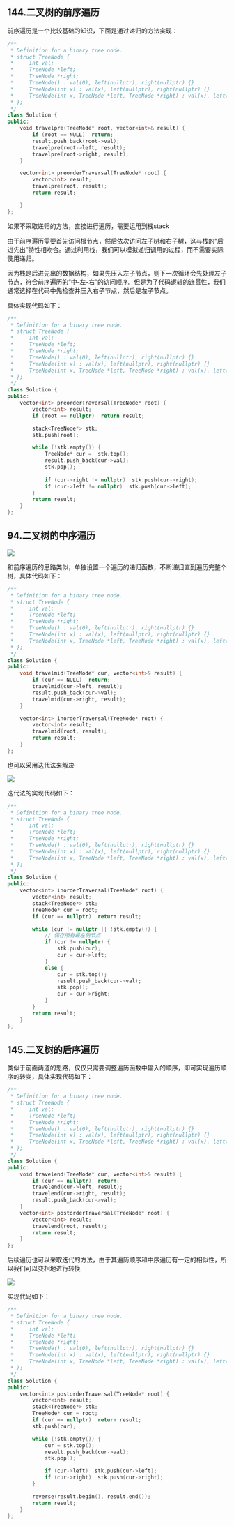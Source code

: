 ## 144.二叉树的前序遍历
前序遍历是一个比较基础的知识，下面是通过递归的方法实现：
```c++
/**
 * Definition for a binary tree node.
 * struct TreeNode {
 *     int val;
 *     TreeNode *left;
 *     TreeNode *right;
 *     TreeNode() : val(0), left(nullptr), right(nullptr) {}
 *     TreeNode(int x) : val(x), left(nullptr), right(nullptr) {}
 *     TreeNode(int x, TreeNode *left, TreeNode *right) : val(x), left(left), right(right) {}
 * };
 */
class Solution {
public:
    void travelpre(TreeNode* root, vector<int>& result) {
        if (root == NULL)  return;
        result.push_back(root->val);
        travelpre(root->left, result);
        travelpre(root->right, result);
    }

    vector<int> preorderTraversal(TreeNode* root) {
        vector<int> result;
        travelpre(root, result);
        return result;

    }
};
```
如果不采取递归的方法，直接进行遍历，需要运用到栈stack

由于前序遍历需要首先访问根节点，然后依次访问左子树和右子树，这与栈的“后进先出”特性相吻合。通过利用栈，我们可以模拟递归调用的过程，而不需要实际使用递归。

因为栈是后进先出的数据结构，如果先压入左子节点，则下一次循环会先处理左子节点，符合前序遍历的“中-左-右”的访问顺序。但是为了代码逻辑的连贯性，我们通常选择在代码中先检查并压入右子节点，然后是左子节点。

具体实现代码如下：
```c++
/**
 * Definition for a binary tree node.
 * struct TreeNode {
 *     int val;
 *     TreeNode *left;
 *     TreeNode *right;
 *     TreeNode() : val(0), left(nullptr), right(nullptr) {}
 *     TreeNode(int x) : val(x), left(nullptr), right(nullptr) {}
 *     TreeNode(int x, TreeNode *left, TreeNode *right) : val(x), left(left), right(right) {}
 * };
 */
class Solution {
public:
    vector<int> preorderTraversal(TreeNode* root) {
        vector<int> result;
        if (root == nullptr)  return result;

        stack<TreeNode*> stk;
        stk.push(root);

        while (!stk.empty()) {
            TreeNode* cur =  stk.top();
            result.push_back(cur->val);
            stk.pop();
        
            if (cur->right != nullptr)  stk.push(cur->right);
            if (cur->left != nullptr)  stk.push(cur->left);
        }
        return result;
    }
};
```
## 94.二叉树的中序遍历
![](https://github.com/SorryQin/LeetCode_First_Time/blob/main/data/%E4%B8%AD%E5%BA%8F%E9%81%8D%E5%8E%86.png)

和前序遍历的思路类似，单独设置一个遍历的递归函数，不断递归直到遍历完整个树，具体代码如下：
```c++
/**
 * Definition for a binary tree node.
 * struct TreeNode {
 *     int val;
 *     TreeNode *left;
 *     TreeNode *right;
 *     TreeNode() : val(0), left(nullptr), right(nullptr) {}
 *     TreeNode(int x) : val(x), left(nullptr), right(nullptr) {}
 *     TreeNode(int x, TreeNode *left, TreeNode *right) : val(x), left(left), right(right) {}
 * };
 */
class Solution {
public:
    void travelmid(TreeNode* cur, vector<int>& result) {
        if (cur == NULL)  return;
        travelmid(cur->left, result);
        result.push_back(cur->val);
        travelmid(cur->right, result);
    }

    vector<int> inorderTraversal(TreeNode* root) {
		vector<int> result;
        travelmid(root, result);
        return result;        
    }
};
```
也可以采用迭代法来解决

![](https://github.com/SorryQin/LeetCode_First_Time/blob/main/data/%E4%B8%AD%E5%BA%8F%E9%81%8D%E5%8E%86%E8%BF%AD%E4%BB%A3.png)

迭代法的实现代码如下：
```c++
/**
 * Definition for a binary tree node.
 * struct TreeNode {
 *     int val;
 *     TreeNode *left;
 *     TreeNode *right;
 *     TreeNode() : val(0), left(nullptr), right(nullptr) {}
 *     TreeNode(int x) : val(x), left(nullptr), right(nullptr) {}
 *     TreeNode(int x, TreeNode *left, TreeNode *right) : val(x), left(left), right(right) {}
 * };
 */
class Solution {
public:
    vector<int> inorderTraversal(TreeNode* root) {
        vector<int> result;
        stack<TreeNode*> stk;
        TreeNode* cur = root;
        if (cur == nullptr)  return result;

        while (cur != nullptr || !stk.empty()) {
            // 保存所有最左侧节点
            if (cur != nullptr) {
                stk.push(cur);
                cur = cur->left;
            }
            else {
                cur = stk.top();
                result.push_back(cur->val);
                stk.pop();
                cur = cur->right;
            }
        }
        return result;
    }
};
```
## 145.二叉树的后序遍历
类似于前面两道的思路，仅仅只需要调整遍历函数中输入的顺序，即可实现遍历顺序的转变，具体实现代码如下：
```c++
/**
 * Definition for a binary tree node.
 * struct TreeNode {
 *     int val;
 *     TreeNode *left;
 *     TreeNode *right;
 *     TreeNode() : val(0), left(nullptr), right(nullptr) {}
 *     TreeNode(int x) : val(x), left(nullptr), right(nullptr) {}
 *     TreeNode(int x, TreeNode *left, TreeNode *right) : val(x), left(left), right(right) {}
 * };
 */
class Solution {
public:
	void travelend(TreeNode* cur, vector<int>& result) {
        if (cur == nullptr)  return;
        travelend(cur->left, result);
        travelend(cur->right, result);
        result.push_back(cur->val);
    }
    vector<int> postorderTraversal(TreeNode* root) {
        vector<int> result;
        travelend(root, result);
        return result;
    }
};
```

后续遍历也可以采取迭代的方法，由于其遍历顺序和中序遍历有一定的相似性，所以我们可以变相地进行转换

![](https://github.com/SorryQin/LeetCode_First_Time/blob/main/data/%E5%90%8E%E5%BA%8F%E9%81%8D%E5%8E%86%E8%BF%AD%E4%BB%A3.png)

实现代码如下：
```c++
/**
 * Definition for a binary tree node.
 * struct TreeNode {
 *     int val;
 *     TreeNode *left;
 *     TreeNode *right;
 *     TreeNode() : val(0), left(nullptr), right(nullptr) {}
 *     TreeNode(int x) : val(x), left(nullptr), right(nullptr) {}
 *     TreeNode(int x, TreeNode *left, TreeNode *right) : val(x), left(left), right(right) {}
 * };
 */
class Solution {
public:
    vector<int> postorderTraversal(TreeNode* root) {
        vector<int> result;
        stack<TreeNode*> stk;
        TreeNode* cur = root;
        if (cur == nullptr)  return result;
        stk.push(cur);

        while (!stk.empty()) {
            cur = stk.top();
            result.push_back(cur->val);
            stk.pop();

            if (cur->left)  stk.push(cur->left);
            if (cur->right)  stk.push(cur->right);
        }

        reverse(result.begin(), result.end());
        return result;
    }
};
```
